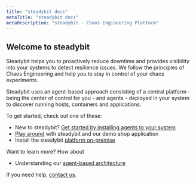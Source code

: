 ```yaml
---
title: "steadybit docs"
metaTitle: "steadybit docs"
metaDescription: "steadybit - Chaos Engineering Platform"
---
```


## Welcome to steadybit

Steadybit helps you to proactively reduce downtime and provides visibility into your systems to detect resilience issues. We follow the principles of Chaos
Engineering and help you to stay in control of your chaos experiments.

Steadybit uses an agent-based approach consisting of a central platform - being the center of control for you - and agents - deployed in your system to discover running hosts, containers and applications.

To get started, check out one of these:
- New to steadybit? [Get started by installing agents to your system](content/setup/installation-agent)
- [Play around](getting-started) with steadybit and our demo shop application
- Install the steadybit [platform on-premise](content/setup/installation-platform)

Want to learn more? How about
- Understanding our [agent-based architecture](architecture)

If you need help, [contact us](https://www.steadybit.com/contact).
